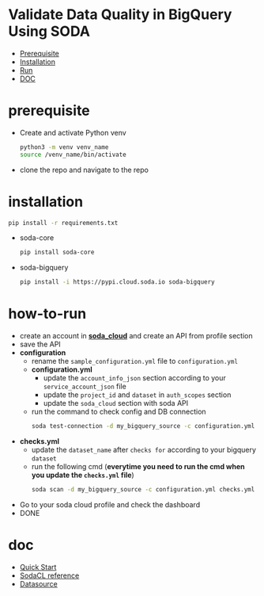# Validate Data Quality in BigQuery Using SODA

+ [Prerequisite](#prerequisite)
+ [Installation](#installation)
+ [Run](#how-to-run)
+ [DOC](#doc)

# prerequisite
+ Create and activate Python venv
    ```sh
    python3 -m venv venv_name
    source /venv_name/bin/activate
    ```
+ clone the repo and navigate to the repo

# installation
```sh
pip install -r requirements.txt
```
+ soda-core
    ```sh
    pip install soda-core
    ```
+ soda-bigquery
    ```sh
    pip install -i https://pypi.cloud.soda.io soda-bigquery
    ```

# how-to-run

+ create an account in [**soda_cloud**](https://cloud.soda.io/) and 
create an API from profile section
+ save the API
+ **configuration**
    + rename the `sample_configuration.yml` file to `configuration.yml`
    + **configuration.yml**
        + update the `account_info_json` section according to your `service_account_json` file
        + update the `project_id` and `dataset` in `auth_scopes` section
        + update the `soda_cloud` section with soda API
    + run the command to check config and DB connection
        ```sh
        soda test-connection -d my_bigquery_source -c configuration.yml -V
        ```
+ **checks.yml**
    + update the `dataset_name` after `checks for` according to your bigquery `dataset`
    + run the following cmd (**everytime you need to run the cmd when you update the `checks.yml` file**)
        ```sh
        soda scan -d my_bigquery_source -c configuration.yml checks.yml 
        ```
+ Go to your soda cloud profile and check the dashboard
+ DONE

# doc
+ [Quick Start](https://docs.soda.io/soda-library/install.html)
+ [SodaCL reference](https://docs.soda.io/soda-cl/metrics-and-checks.html)
+ [Datasource](https://docs.soda.io/soda/connect-athena.html)